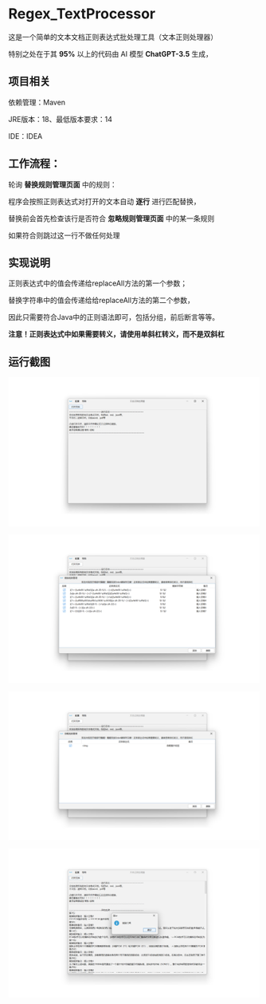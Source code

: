 # Regex_TextProcessor

这是一个简单的文本文档正则表达式批处理工具（文本正则处理器）

特别之处在于其 **95%** 以上的代码由 AI 模型 **ChatGPT-3.5** 生成，


## 项目相关

依赖管理：Maven

JRE版本：18、最低版本要求：14

IDE：IDEA

## 工作流程：

轮询 **替换规则管理页面** 中的规则：

程序会按照正则表达式对打开的文本自动 **逐行** 进行匹配替换，

替换前会首先检查该行是否符合 **忽略规则管理页面** 中的某一条规则

如果符合则跳过这一行不做任何处理

## 实现说明

正则表达式中的值会传递给replaceAll方法的第一个参数；

替换字符串中的值会传递给给replaceAll方法的第二个参数，

因此只需要符合Java中的正则语法即可，包括分组，前后断言等等。

**注意！正则表达式中如果需要转义，请使用单斜杠转义，而不是双斜杠**

## 运行截图

![截图1](./doc/1.png)

![截图2](./doc/2.png)

![截图3](./doc/3.png)

![截图4](./doc/4.png)
